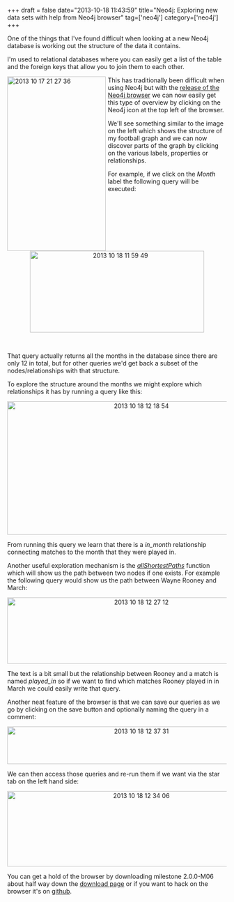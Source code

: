 +++
draft = false
date="2013-10-18 11:43:59"
title="Neo4j: Exploring new data sets with help from Neo4j browser"
tag=['neo4j']
category=['neo4j']
+++

<p>One of the things that I've found difficult when looking at a new  Neo4j database is working out the structure of the data it contains.</p>


<p>I'm used to relational databases where you can easily get a list of the table and the foreign keys that allow you to join them to each other.</p>


<div style="float:left; padding-right: 5px">
<img src="{{<siteurl>}}/uploads/2013/10/2013-10-17_21-27-36.png" alt="2013 10 17 21 27 36" title="2013-10-17_21-27-36.png" border="0" width="226" height="400" />
</div>

<p>This has traditionally been difficult when using Neo4j but with the <a href="http://blog.neo4j.org/2013/10/neo4j-200-m06-introducing-neo4js-browser.html">release of the Neo4j browser</a> we can now easily get this type of overview by clicking on the Neo4j icon at the top left of the browser.</p>


<p>We'll see something similar to the image on the left which shows the structure of my football graph and we can now discover parts of the graph by clicking on the various labels, properties or relationships.</p>


<p>For example, if we click on the <cite>Month</cite> label the following query will be executed:</p>


<div align="center">
<img src="{{<siteurl>}}/uploads/2013/10/2013-10-18_11-59-49.png" alt="2013 10 18 11 59 49" title="2013-10-18_11-59-49.png" border="0" width="400" height="187" />
</div>

<p>&nbsp;</p>


<p>That query actually returns all the months in the database since there are only 12 in total, but for other queries we'd get back a subset of the nodes/relationships with that structure.</p>


<p>To explore the structure around the months we might explore which relationships it has by running a query like this:</p>


<div align="center">
<img src="{{<siteurl>}}/uploads/2013/10/2013-10-18_12-18-54.png" alt="2013 10 18 12 18 54" title="2013-10-18_12-18-54.png" border="0" width="600" height="306" />
</div>

<p>From running this query we learn that there is a <cite>in_month</cite> relationship connecting matches to the month that they were played in.</p>


<p>Another useful exploration mechanism is the <cite><a href="http://docs.neo4j.org/chunked/milestone/query-match.html#match-all-shortest-paths">allShortestPaths</a></cite> function which will show us the path between two nodes if one exists. For example the following query would show us the path between Wayne Rooney and March:</p>


<div align="center">
<img src="{{<siteurl>}}/uploads/2013/10/2013-10-18_12-27-12.png" alt="2013 10 18 12 27 12" title="2013-10-18_12-27-12.png" border="0" width="600" height="152" />
</div>

<p>The text is a bit small but the relationship between Rooney and a match is named <cite>played_in</cite> so  if we want to find which matches Rooney played in in March we could easily write that query.</p>


<p>Another neat feature of the browser is that we can save our queries as we go by clicking on the save button and optionally naming the query in a comment:</p>


<div align="center">
<img src="{{<siteurl>}}/uploads/2013/10/2013-10-18_12-37-31.png" alt="2013 10 18 12 37 31" title="2013-10-18_12-37-31.png" border="0" width="600" height="86" />
</div>

<p>We can then access those queries and re-run them if we want via the star tab on the left hand side:</p>


<div align="center">
<img src="{{<siteurl>}}/uploads/2013/10/2013-10-18_12-34-06.png" alt="2013 10 18 12 34 06" title="2013-10-18_12-34-06.png" border="0" width="600" height="173" />
</div>

<p>You can get a hold of the browser by downloading milestone 2.0.0-M06 about half way down the <a href="http://www.neo4j.org/download">download page</a> or if you want to hack on the browser it's on <a href="https://github.com/neo4j/neo4j-browser">github</a>.</p>


